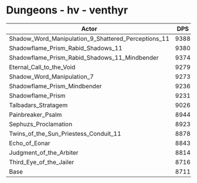 # Dungeons - hv - venthyr
| Actor | DPS | Increase |
|---|:---:|:---:|
|Shadow_Word_Manipulation_9_Shattered_Perceptions_11|9388|7.77%|
|Shadowflame_Prism_Rabid_Shadows_11|9380|7.68%|
|Shadowflame_Prism_Rabid_Shadows_11_Mindbender|9374|7.61%|
|Eternal_Call_to_the_Void|9279|6.52%|
|Shadow_Word_Manipulation_7|9273|6.45%|
|Shadowflame_Prism_Mindbender|9236|6.03%|
|Shadowflame_Prism|9231|5.97%|
|Talbadars_Stratagem|9026|3.62%|
|Painbreaker_Psalm|8944|2.67%|
|Sephuzs_Proclamation|8923|2.43%|
|Twins_of_the_Sun_Priestess_Conduit_11|8878|1.92%|
|Echo_of_Eonar|8843|1.52%|
|Judgment_of_the_Arbiter|8814|1.18%|
|Third_Eye_of_the_Jailer|8716|0.06%|
|Base|8711|0.00%|
